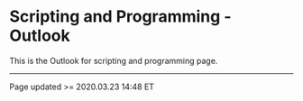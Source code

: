 # Scripting and Programming - Outlook

This is the Outlook for scripting and programming page.

<hr class="tight"><p class="timestamp">Page updated >= 2020.03.23 14:48 ET</p>
